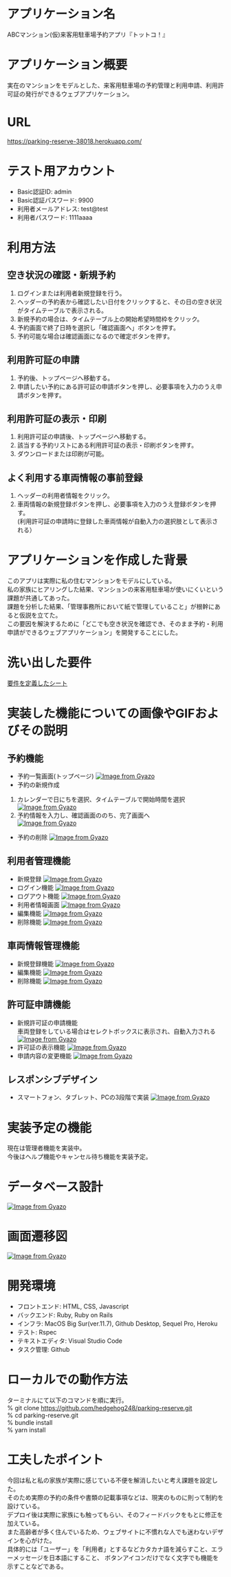 # アプリケーション名
ABCマンション(仮)来客用駐車場予約アプリ『トットコ！』  


# アプリケーション概要
実在のマンションをモデルとした、来客用駐車場の予約管理と利用申請、利用許可証の発行ができるウェブアプリケーション。  


# URL
https://parking-reserve-38018.herokuapp.com/  


# テスト用アカウント
* Basic認証ID: admin  
* Basic認証パスワード: 9900  
* 利用者メールアドレス: test@test  
* 利用者パスワード: 1111aaaa  

# 利用方法
## 空き状況の確認・新規予約
1. ログインまたは利用者新規登録を行う。
1. ヘッダーの予約表から確認したい日付をクリックすると、その日の空き状況がタイムテーブルで表示される。
1. 新規予約の場合は、タイムテーブル上の開始希望時間枠をクリック。
1. 予約画面で終了日時を選択し「確認画面へ」ボタンを押す。
1. 予約可能な場合は確認画面になるので確定ボタンを押す。

## 利用許可証の申請
1. 予約後、トップページへ移動する。
1. 申請したい予約にある許可証の申請ボタンを押し、必要事項を入力のうえ申請ボタンを押す。

## 利用許可証の表示・印刷
1. 利用許可証の申請後、トップページへ移動する。
1. 該当する予約リストにある利用許可証の表示・印刷ボタンを押す。
1. ダウンロードまたは印刷が可能。

## よく利用する車両情報の事前登録
1. ヘッダーの利用者情報をクリック。
1. 車両情報の新規登録ボタンを押し、必要事項を入力のうえ登録ボタンを押す。  
(利用許可証の申請時に登録した車両情報が自動入力の選択肢として表示される）

# アプリケーションを作成した背景
このアプリは実際に私の住むマンションをモデルにしている。  
私の家族にヒアリングした結果、マンションの来客用駐車場が使いにくいという課題が共通してあった。  
課題を分析した結果、「管理事務所において紙で管理していること」が根幹にあると仮説を立てた。  
この要因を解決するために「どこでも空き状況を確認でき、そのまま予約・利用申請ができるウェブアプリケーション」を開発することにした。  

# 洗い出した要件
[要件を定義したシート](https://docs.google.com/spreadsheets/d/1CPR8qnxEMUm20WKu9gUhCj-ytvj287xLzP_9AdXNzI4/edit?usp=sharing)

# 実装した機能についての画像やGIFおよびその説明
## 予約機能
* 予約一覧画面(トップページ)
[![Image from Gyazo](https://i.gyazo.com/e4a90747d5986a2250d52ec46d00ef58.png)](https://gyazo.com/e4a90747d5986a2250d52ec46d00ef58)
* 予約の新規作成  
1. カレンダーで日にちを選択、タイムテーブルで開始時間を選択
[![Image from Gyazo](https://i.gyazo.com/43345f1a23cb59087769c76ee853fe52.gif)](https://gyazo.com/43345f1a23cb59087769c76ee853fe52)
1. 予約情報を入力し、確認画面ののち、完了画面へ  
[![Image from Gyazo](https://i.gyazo.com/70279674abdede1b1d88a6b02c6be825.gif)](https://gyazo.com/70279674abdede1b1d88a6b02c6be825)
* 予約の削除
[![Image from Gyazo](https://i.gyazo.com/7ad1d999da1bed6c86951017239323bb.gif)](https://gyazo.com/7ad1d999da1bed6c86951017239323bb)
## 利用者管理機能
* 新規登録
[![Image from Gyazo](https://i.gyazo.com/fd89859fa3663191faecfd52d6d7ef04.gif)](https://gyazo.com/fd89859fa3663191faecfd52d6d7ef04)
* ログイン機能
[![Image from Gyazo](https://i.gyazo.com/09b1065b9dec8b3fbb6e48f4ade6f534.gif)](https://gyazo.com/09b1065b9dec8b3fbb6e48f4ade6f534)
* ログアウト機能
[![Image from Gyazo](https://i.gyazo.com/a26a976e4e63fc17dc412973744a2b3c.gif)](https://gyazo.com/a26a976e4e63fc17dc412973744a2b3c)
* 利用者情報画面
[![Image from Gyazo](https://i.gyazo.com/09655e35859b3915f3d7ca51a9717295.png)](https://gyazo.com/09655e35859b3915f3d7ca51a9717295)
* 編集機能
[![Image from Gyazo](https://i.gyazo.com/841bbf70d2b1f98cffef44e9196170e2.gif)](https://gyazo.com/841bbf70d2b1f98cffef44e9196170e2)
* 削除機能
[![Image from Gyazo](https://i.gyazo.com/888b42cb36ada5af94b27100976b8ec6.gif)](https://gyazo.com/888b42cb36ada5af94b27100976b8ec6)

## 車両情報管理機能
* 新規登録機能
[![Image from Gyazo](https://i.gyazo.com/3476827494ed5a039e8a909c53725ee5.gif)](https://gyazo.com/3476827494ed5a039e8a909c53725ee5)
* 編集機能
[![Image from Gyazo](https://i.gyazo.com/d80f5c83f48eaf3be11405169a5ac84d.gif)](https://gyazo.com/d80f5c83f48eaf3be11405169a5ac84d)
* 削除機能
[![Image from Gyazo](https://i.gyazo.com/f67866311975669effc27ed5fa56c6d7.gif)](https://gyazo.com/f67866311975669effc27ed5fa56c6d7)
## 許可証申請機能
* 新規許可証の申請機能  
  車両登録をしている場合はセレクトボックスに表示され、自動入力される
[![Image from Gyazo](https://i.gyazo.com/dc392ae12db482536b44ad2d58ff781c.gif)](https://gyazo.com/dc392ae12db482536b44ad2d58ff781c)
* 許可証の表示機能
[![Image from Gyazo](https://i.gyazo.com/ace181a66dd028d720334dc0f8cfc755.gif)](https://gyazo.com/ace181a66dd028d720334dc0f8cfc755)
* 申請内容の変更機能
[![Image from Gyazo](https://i.gyazo.com/af09830acf01d8e2bf5990d733b49534.gif)](https://gyazo.com/af09830acf01d8e2bf5990d733b49534)

## レスポンシブデザイン
* スマートフォン、タブレット、PCの3段階で実装
[![Image from Gyazo](https://i.gyazo.com/48d0cf033a9e4097249bcfa85e8bf7ae.gif)](https://gyazo.com/48d0cf033a9e4097249bcfa85e8bf7ae)

# 実装予定の機能
現在は管理者機能を実装中。  
今後はヘルプ機能やキャンセル待ち機能を実装予定。

# データベース設計
[![Image from Gyazo](https://i.gyazo.com/d337a62e1b56904f567a8bd349d38237.png)](https://gyazo.com/d337a62e1b56904f567a8bd349d38237)
# 画面遷移図
[![Image from Gyazo](https://i.gyazo.com/5150d419ff7b7ceff059e1ee31d685a4.png)](https://gyazo.com/5150d419ff7b7ceff059e1ee31d685a4)
# 開発環境
* フロントエンド: HTML, CSS, Javascript  
* バックエンド: Ruby, Ruby on Rails  
* インフラ: MacOS Big Sur(ver.11.7), Github Desktop, Sequel Pro, Heroku
* テスト: Rspec  
* テキストエディタ: Visual Studio Code  
* タスク管理: Github  

# ローカルでの動作方法
ターミナルにて以下のコマンドを順に実行。  
% git clone https://github.com/hedgehog248/parking-reserve.git  
% cd parking-reserve.git  
% bundle install  
% yarn install  

# 工夫したポイント
今回は私と私の家族が実際に感じている不便を解消したいと考え課題を設定した。  
そのため実際の予約の条件や書類の記載事項などは、現実のものに則って制約を設けている。  
デプロイ後は実際に家族にも触ってもらい、そのフィードバックをもとに修正を加えている。   
また高齢者が多く住んでいるため、ウェブサイトに不慣れな人でも迷わないデザインを心がけた。  
具体的には「ユーザー」を「利用者」とするなどカタカナ語を減らすこと、エラーメッセージを日本語にすること、
ボタンアイコンだけでなく文字でも機能を示すことなどである。  
